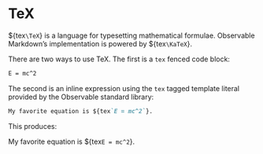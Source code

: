 # TeX

${tex`\TeX`} is a language for typesetting mathematical formulae. Observable Markdown’s implementation is powered by ${tex`\KaTeX`}.

There are two ways to use TeX. The first is a `tex` fenced code block:

```tex show
E = mc^2
```

The second is an inline expression using the `tex` tagged template literal provided by the Observable standard library:

````md
My favorite equation is ${tex`E = mc^2`}.
````

This produces:

My favorite equation is ${tex`E = mc^2`}.
